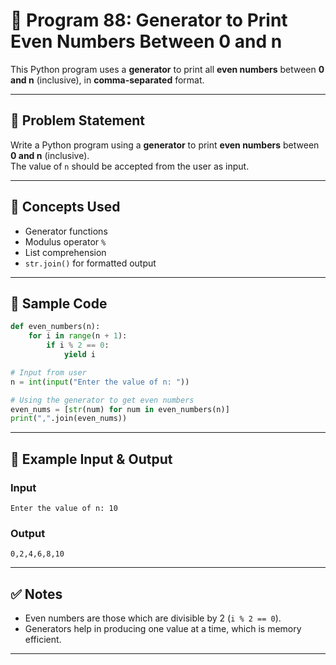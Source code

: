 
# 🔢 Program 88: Generator to Print Even Numbers Between 0 and n

This Python program uses a **generator** to print all **even numbers** between **0 and n** (inclusive), in **comma-separated** format.

---

## 📌 Problem Statement

Write a Python program using a **generator** to print **even numbers** between **0 and n** (inclusive).  
The value of `n` should be accepted from the user as input.

---

## 🧠 Concepts Used

- Generator functions
- Modulus operator `%`
- List comprehension
- `str.join()` for formatted output

---

## 🧪 Sample Code

```python
def even_numbers(n):
    for i in range(n + 1):
        if i % 2 == 0:
            yield i

# Input from user
n = int(input("Enter the value of n: "))

# Using the generator to get even numbers
even_nums = [str(num) for num in even_numbers(n)]
print(",".join(even_nums))
```

---

## 🎯 Example Input & Output

### Input

```
Enter the value of n: 10
```

### Output

```
0,2,4,6,8,10
```

---

## ✅ Notes

- Even numbers are those which are divisible by 2 (`i % 2 == 0`).
- Generators help in producing one value at a time, which is memory efficient.

---
